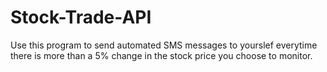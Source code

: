 # Stock-Trade-API
Use this program to send automated SMS messages to yourslef everytime there is more than a 5% change in the stock price you choose to monitor.
